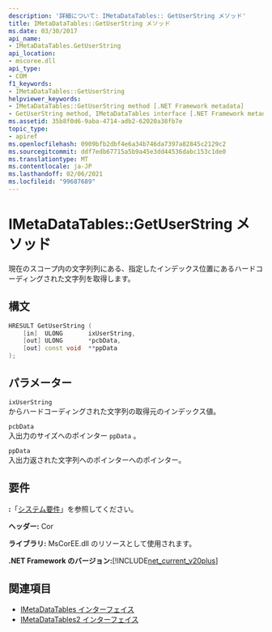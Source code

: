 ```yaml
---
description: '詳細について: IMetaDataTables:: GetUserString メソッド'
title: IMetaDataTables::GetUserString メソッド
ms.date: 03/30/2017
api_name:
- IMetaDataTables.GetUserString
api_location:
- mscoree.dll
api_type:
- COM
f1_keywords:
- IMetaDataTables::GetUserString
helpviewer_keywords:
- IMetaDataTables::GetUserString method [.NET Framework metadata]
- GetUserString method, IMetaDataTables interface [.NET Framework metadata]
ms.assetid: 35b8f0d6-9aba-4714-adb2-62020a38fb7e
topic_type:
- apiref
ms.openlocfilehash: 0909bfb2dbf4e6a34b746da7397a82845c2129c2
ms.sourcegitcommit: ddf7edb67715a5b9a45e3dd44536dabc153c1de0
ms.translationtype: MT
ms.contentlocale: ja-JP
ms.lasthandoff: 02/06/2021
ms.locfileid: "99687689"
---
```

# <a name="imetadatatablesgetuserstring-method"></a>IMetaDataTables::GetUserString メソッド

現在のスコープ内の文字列列にある、指定したインデックス位置にあるハードコーディングされた文字列を取得します。

## <a name="syntax"></a>構文

```cpp
HRESULT GetUserString (
    [in]  ULONG       ixUserString,
    [out] ULONG       *pcbData,
    [out] const void  **ppData
);
```

## <a name="parameters"></a>パラメーター

`ixUserString`\
からハードコーディングされた文字列の取得元のインデックス値。

`pcbData`\
入出力のサイズへのポインター `ppData` 。

`ppData`\
入出力返された文字列へのポインターへのポインター。

## <a name="requirements"></a>要件

**:**「[システム要件](../../get-started/system-requirements.md)」を参照してください。

**ヘッダー:** Cor

**ライブラリ:** MsCorEE.dll のリソースとして使用されます。

**.NET Framework のバージョン:**[!INCLUDE[net_current_v20plus](../../../../includes/net-current-v20plus-md.md)]

## <a name="see-also"></a>関連項目

- [IMetaDataTables インターフェイス](imetadatatables-interface.md)
- [IMetaDataTables2 インターフェイス](imetadatatables2-interface.md)
